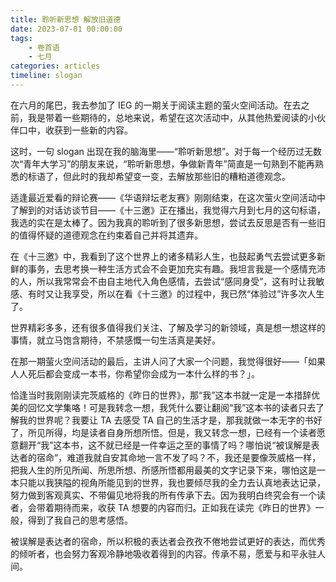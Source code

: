 ```yaml
---
title: 聆听新思想 解放旧道德
date: 2023-07-01 00:00:00
tags:
    - 卷首语
    - 七月
categories: articles
timeline: slogan
---
```


在六月的尾巴，我去参加了 IEG 的一期关于阅读主题的萤火空间活动。在去之前，我是带着一些期待的，总地来说，希望在这次活动中，从其他热爱阅读的小伙伴口中，收获到一些新的内容。

这时，一句 slogan 出现在我的脑海里——“聆听新思想”。对于每一个经历过无数次“青年大学习”的朋友来说，“聆听新思想，争做新青年”简直是一句熟到不能再熟悉的标语了，但此时的我却希望变一变，去解放那些旧的糟粕道德观念。

适逢最近爱看的辩论赛——《华语辩坛老友赛》刚刚结束，在这次萤火空间活动中了解到的对话访谈节目——《十三邀》正在播出，我觉得六月到七月的这句标语，我选的实在是太棒了。因为我真的聆听到了很多新思想，尝试去反思是否有一些旧的值得怀疑的道德观念在约束着自己并将其遗弃。

在《十三邀》中，我看到了这个世界上的诸多精彩人生，也鼓起勇气去尝试更多新鲜的事务，去思考换一种生活方式会不会更加充实有趣。我坦言我是一个感情充沛的人，所以我常常会不由自主地代入角色感情，去尝试“感同身受”，这有时让我敏感、有时又让我享受，所以在看《十三邀》的过程中，我已然“体验过”许多次人生了。

世界精彩多多，还有很多值得我们关注、了解及学习的新领域，真是想一想这样的事情，就立马饱含期待，不禁感慨一句生活真是美好。

在那一期萤火空间活动的最后，主讲人问了大家一个问题，我觉得很好——「如果人人死后都会变成一本书，你希望你会成为一本什么样的书？」。

恰逢当时我刚刚读完茨威格的《昨日的世界》，那“我”这本书就一定是一本措辞优美的回忆文学集咯！可是我转念一想，我凭什么要让翻阅“我”这本书的读者只去了解我的世界呢？我要让 TA 去感受 TA 自己的生活才是，那我就做一本无字的书好了，所见所得，均是读者自身所想所悟。但是，我又转念一想，已经有一个读者愿意翻开“我”这本书，这不就已经是一件幸运之至的事情了吗？哪怕说“被误解是表达者的宿命”，难道我就自安其命地一言不发了吗？不，我还是要像茨威格一样，把我人生的所见所闻、所思所想、所感所悟都用最美的文字记录下来，哪怕这是一本只能以我狭隘的视角所能见到的世界，我也要倾尽我的全力去认真地表达记录，努力做到客观真实、不带偏见地将我的所有传承下去。因为我明白终究会有一个读者，会带着期待而来，收获 TA 想要的内容而归。正如我在读完《昨日的世界》一般，得到了我自己的思考感悟。

被误解是表达者的宿命，所以积极的表达者会孜孜不倦地尝试更好的表达，而优秀的倾听者，也会努力客观冷静地吸收着得到的内容。传承不易，愿爱与和平永驻人间。
